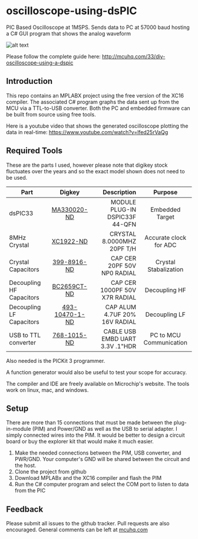 # oscilloscope-using-dsPIC
PIC Based Oscilloscope at 1MSPS. Sends data to PC at 57000 baud hosting a C# GUI program that shows the analog waveform


![alt text](http://mcuhq.com/uploads/1610207fb580915.JPG)

Please follow the complete guide here: http://mcuhq.com/33/diy-oscilloscope-using-a-dspic

## Introduction

This repo contains an MPLABX project using the free version of the XC16 compiler. The associated C# program graphs the data sent up from the MCU via a TTL-to-USB converter. Both the PC and embedded firmware can be built from source using free tools.

Here is a youtube video that shows the generated oscilloscope plotting the data in real-time: https://www.youtube.com/watch?v=lfed25rVaQg

## Required Tools

These are the parts I used, however please note that digikey stock fluctuates over the years and so the exact model shown does not need to be used. 

| Part   |   Digkey | Description |  Purpose
|----------|:-------------:|------:|:-------:|
| dsPIC33 | [MA330020-ND](https://www.digikey.com/product-detail/en/microchip-technology/MA330020/MA330020-ND/2059584) | MODULE PLUG-IN DSPIC33F 44-QFN | Embedded Target |
| 8MHz Crystal | [XC1922-ND](https://www.digikey.com/product-detail/en/ecs-inc/ECS-080-20-4X-DU/XC1922-ND/2781927) | CRYSTAL 8.0000MHZ 20PF T/H | Accurate clock for ADC |
| Crystal Capacitors | [399-8916-ND](https://www.digikey.com/product-detail/en/kemet/C317C200J5G5TA/399-8916-ND/3522973) | CAP CER 20PF 50V NP0 RADIAL | Crystal Stabalization |
| Decoupling HF Capacitors | [BC2659CT-ND](http://www.digikey.com/scripts/DkSearch/dksus.dll?Detail&itemSeq=220562679&uq=636239161586120277) | CAP CER 1000PF 50V X7R RADIAL | Decoupling HF |
| Decoupling LF Capacitors | [493-10470-1-ND](http://www.digikey.com/scripts/DkSearch/dksus.dll?Detail&itemSeq=220562603&uq=636239161586120277) | CAP ALUM 4.7UF 20% 16V RADIAL | Decoupling LF |
| USB to TTL converter | [768-1015-ND](http://www.digikey.com/product-detail/en/ftdi-future-technology-devices-international-ltd/TTL-232R-3V3/768-1015-ND/1836393) | CABLE USB EMBD UART 3.3V .1"HDR | PC to MCU Communication |

Also needed is the PICKit 3 programmer.

A function generator would also be useful to test your scope for accuracy.

The compiler and IDE are freely available on Microchip's website. The tools work on linux, mac, and windows.

## Setup

There are more than 15 connections that must be made between the plug-in-module (PIM) and Power/GND as well as the USB to serial adapter. I simply connected wires into the PIM. It would be better to design a circuit board or buy the explorer kit that would make it much easier.

1. Make the needed connections between the PIM, USB converter, and PWR/GND. Your computer's GND will be shared between the circuit and the host. 
2. Clone the project from github
3. Download MPLABx and the XC16 compiler and flash the PIM
4. Run the C# computer program and select the COM port to listen to data from the PIC

## Feedback

Please submit all issues to the github tracker. Pull requests are also encouraged. General comments can be left at [mcuhq.com](http://mcuhq.com/33/diy-usb-oscilloscope-using-a-dspic)